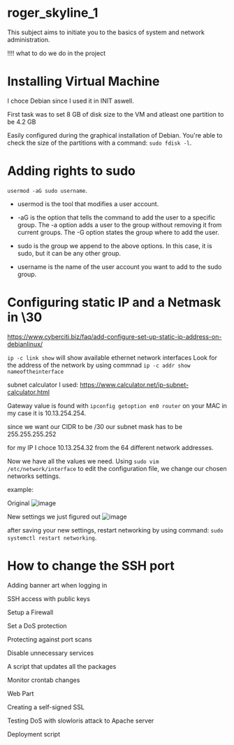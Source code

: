 # roger_skyline_1


This subject aims to initiate you to the basics of system and network administration.

!!!! what to do we do in the project

# Installing Virtual Machine
  
  I choce Debian since I used it in INIT aswell.
  
  First task was to set 8 GB of disk size to the VM and atleast one partition to be 4.2 GB
  
  Easily configured during the graphical installation of Debian.
  You're able to check the size of the partitions with a command: `sudo fdisk -l`.
 
# Adding rights to sudo

   `usermod -aG sudo username`.
  
   - usermod is the tool that modifies a user account.
  
   - -aG is the option that tells the command to add the user to a specific group. 
   The -a option adds a user to the group without removing it from current groups. 
   The -G option states the group where to add the user.
  
   - sudo is the group we append to the above options. In this case, it is sudo, but it can be any other group.
  
   - username is the name of the user account you want to add to the sudo group.

# Configuring static IP and a Netmask in \30
  
  https://www.cyberciti.biz/faq/add-configure-set-up-static-ip-address-on-debianlinux/
  
  `ip -c link show` will show available ethernet network interfaces
  Look for the address of the network by using commnad `ip -c addr show nameoftheinterface`
  
  subnet calculator I used: https://www.calculator.net/ip-subnet-calculator.html
  
  Gateway value is found with `ipconfig getoption en0 router` on your MAC
  in my case it is 10.13.254.254.
  
  since we want our CIDR to be /30 our subnet mask has to be 255.255.255.252
  
  for my IP I choce 10.13.254.32 from the 64 different network addresses.
  
  Now we have all the values we need. Using `sudo vim /etc/network/interface` to edit the configuration file,
  we change our chosen networks settings.

  example:
  
  Original 
  ![image](https://user-images.githubusercontent.com/79833061/171382187-f7d31b32-94f0-49f8-88b0-5487abf3b7ba.png)

  
  New settings we just figured out
  ![image](https://user-images.githubusercontent.com/79833061/171382140-377f25f5-3fc8-4461-93ec-dc76bd1aed3e.png)
  
  after saving your new settings, restart networking by using command: `sudo systemctl restart networking`.
  
# How to change the SSH port

Adding banner art when logging in

SSH access with public keys

Setup a Firewall

Set a DoS protection

Protecting against port scans

Disable unnecessary services

A script that updates all the packages

Monitor crontab changes

Web Part

Creating a self-signed SSL

Testing DoS with slowloris attack to Apache server

Deployment script
